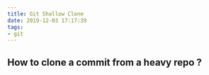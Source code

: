 ```yaml
---
title: Git Shallow Clone
date: 2019-12-03 17:17:39
tags:
- git
---
```


## How to clone a commit from a heavy repo ?


<!--stackedit_data:
eyJoaXN0b3J5IjpbMTI0MzExOTk0Nl19
-->